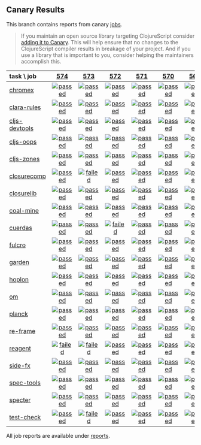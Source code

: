 ## Canary Results

This branch contains reports from canary [jobs](https://github.com/cljs-oss/canary/tree/jobs).

> If you maintain an open source library targeting ClojureScript consider [adding it to Canary](https://github.com/cljs-oss/canary/tree/master#how-to-participate). This will help ensure that no changes to the ClojureScript compiler results in breakage of your project. And if you use a library that is important to you, consider helping the maintainers accomplish this.

[//]: # (begin_overview_table)

| task \ job | <a href="reports/2018/09/14/job-000574-1.10.421-71f5771" title="job #574 finished on 2018-09-14">574</a> | <a href="reports/2018/09/14/job-000573-1.10.421-71f5771" title="job #573 finished on 2018-09-14">573</a> | <a href="reports/2018/09/14/job-000572-1.10.416-9e1ff22" title="job #572 finished on 2018-09-14">572</a> | <a href="reports/2018/09/13/job-000571-1.10.416-9e1ff22" title="job #571 finished on 2018-09-13">571</a> | <a href="reports/2018/09/12/job-000570-1.10.416-9e1ff22" title="job #570 finished on 2018-09-12">570</a> | <a href="reports/2018/09/11/job-000569-1.10.416-9e1ff22" title="job #569 finished on 2018-09-11">569</a> | <a href="reports/2018/09/10/job-000568-1.10.416-9e1ff22" title="job #568 finished on 2018-09-10">568</a> | <a href="reports/2018/09/10/job-000567-1.10.416-9e1ff22" title="job #567 finished on 2018-09-10">567</a> | <a href="reports/2018/09/09/job-000566-1.10.416-9e1ff22" title="job #566 finished on 2018-09-09">566</a> | <a href="reports/2018/09/08/job-000565-1.10.415-fc66a5a" title="job #565 finished on 2018-09-08">565</a> |
| :--- | :---: | :---: | :---: | :---: | :---: | :---: | :---: | :---: | :---: | :---: |
| [chromex](https://github.com/binaryage/chromex) | <a href="reports/2018/09/14/job-000574-1.10.421-71f5771#-chromex"><img title="passed" src="http://box.binaryage.com/s-passed.svg"><a> | <a href="reports/2018/09/14/job-000573-1.10.421-71f5771#-chromex"><img title="passed" src="http://box.binaryage.com/s-passed.svg"><a> | <a href="reports/2018/09/14/job-000572-1.10.416-9e1ff22#-chromex"><img title="passed" src="http://box.binaryage.com/s-passed.svg"><a> | <a href="reports/2018/09/13/job-000571-1.10.416-9e1ff22#-chromex"><img title="passed" src="http://box.binaryage.com/s-passed.svg"><a> | <a href="reports/2018/09/12/job-000570-1.10.416-9e1ff22#-chromex"><img title="passed" src="http://box.binaryage.com/s-passed.svg"><a> | <a href="reports/2018/09/11/job-000569-1.10.416-9e1ff22#-chromex"><img title="passed" src="http://box.binaryage.com/s-passed.svg"><a> | <a href="reports/2018/09/10/job-000568-1.10.416-9e1ff22#-chromex"><img title="passed" src="http://box.binaryage.com/s-passed.svg"><a> | <a href="reports/2018/09/10/job-000567-1.10.416-9e1ff22#-chromex"><img title="passed" src="http://box.binaryage.com/s-passed.svg"><a> | <a href="reports/2018/09/09/job-000566-1.10.416-9e1ff22#-chromex"><img title="passed" src="http://box.binaryage.com/s-passed.svg"><a> | <a href="reports/2018/09/08/job-000565-1.10.415-fc66a5a#-chromex"><img title="passed" src="http://box.binaryage.com/s-passed.svg"><a> |
| [clara-rules](https://github.com/cerner/clara-rules) | <a href="reports/2018/09/14/job-000574-1.10.421-71f5771#-clara-rules"><img title="passed" src="http://box.binaryage.com/s-passed.svg"><a> | <a href="reports/2018/09/14/job-000573-1.10.421-71f5771#-clara-rules"><img title="passed" src="http://box.binaryage.com/s-passed.svg"><a> | <a href="reports/2018/09/14/job-000572-1.10.416-9e1ff22#-clara-rules"><img title="passed" src="http://box.binaryage.com/s-passed.svg"><a> | <a href="reports/2018/09/13/job-000571-1.10.416-9e1ff22#-clara-rules"><img title="passed" src="http://box.binaryage.com/s-passed.svg"><a> | <a href="reports/2018/09/12/job-000570-1.10.416-9e1ff22#-clara-rules"><img title="passed" src="http://box.binaryage.com/s-passed.svg"><a> | <a href="reports/2018/09/11/job-000569-1.10.416-9e1ff22#-clara-rules"><img title="passed" src="http://box.binaryage.com/s-passed.svg"><a> | <a href="reports/2018/09/10/job-000568-1.10.416-9e1ff22#-clara-rules"><img title="passed" src="http://box.binaryage.com/s-passed.svg"><a> | <a href="reports/2018/09/10/job-000567-1.10.416-9e1ff22#-clara-rules"><img title="passed" src="http://box.binaryage.com/s-passed.svg"><a> | <a href="reports/2018/09/09/job-000566-1.10.416-9e1ff22#-clara-rules"><img title="passed" src="http://box.binaryage.com/s-passed.svg"><a> | <a href="reports/2018/09/08/job-000565-1.10.415-fc66a5a#-clara-rules"><img title="passed" src="http://box.binaryage.com/s-passed.svg"><a> |
| [cljs-devtools](https://github.com/binaryage/cljs-devtools) | <a href="reports/2018/09/14/job-000574-1.10.421-71f5771#-cljs-devtools"><img title="passed" src="http://box.binaryage.com/s-passed.svg"><a> | <a href="reports/2018/09/14/job-000573-1.10.421-71f5771#-cljs-devtools"><img title="passed" src="http://box.binaryage.com/s-passed.svg"><a> | <a href="reports/2018/09/14/job-000572-1.10.416-9e1ff22#-cljs-devtools"><img title="passed" src="http://box.binaryage.com/s-passed.svg"><a> | <a href="reports/2018/09/13/job-000571-1.10.416-9e1ff22#-cljs-devtools"><img title="passed" src="http://box.binaryage.com/s-passed.svg"><a> | <a href="reports/2018/09/12/job-000570-1.10.416-9e1ff22#-cljs-devtools"><img title="passed" src="http://box.binaryage.com/s-passed.svg"><a> | <a href="reports/2018/09/11/job-000569-1.10.416-9e1ff22#-cljs-devtools"><img title="passed" src="http://box.binaryage.com/s-passed.svg"><a> | <a href="reports/2018/09/10/job-000568-1.10.416-9e1ff22#-cljs-devtools"><img title="passed" src="http://box.binaryage.com/s-passed.svg"><a> | <a href="reports/2018/09/10/job-000567-1.10.416-9e1ff22#-cljs-devtools"><img title="passed" src="http://box.binaryage.com/s-passed.svg"><a> | <a href="reports/2018/09/09/job-000566-1.10.416-9e1ff22#-cljs-devtools"><img title="passed" src="http://box.binaryage.com/s-passed.svg"><a> | <a href="reports/2018/09/08/job-000565-1.10.415-fc66a5a#-cljs-devtools"><img title="passed" src="http://box.binaryage.com/s-passed.svg"><a> |
| [cljs-oops](https://github.com/binaryage/cljs-oops) | <a href="reports/2018/09/14/job-000574-1.10.421-71f5771#-cljs-oops"><img title="passed" src="http://box.binaryage.com/s-passed.svg"><a> | <a href="reports/2018/09/14/job-000573-1.10.421-71f5771#-cljs-oops"><img title="passed" src="http://box.binaryage.com/s-passed.svg"><a> | <a href="reports/2018/09/14/job-000572-1.10.416-9e1ff22#-cljs-oops"><img title="passed" src="http://box.binaryage.com/s-passed.svg"><a> | <a href="reports/2018/09/13/job-000571-1.10.416-9e1ff22#-cljs-oops"><img title="passed" src="http://box.binaryage.com/s-passed.svg"><a> | <a href="reports/2018/09/12/job-000570-1.10.416-9e1ff22#-cljs-oops"><img title="passed" src="http://box.binaryage.com/s-passed.svg"><a> | <a href="reports/2018/09/11/job-000569-1.10.416-9e1ff22#-cljs-oops"><img title="passed" src="http://box.binaryage.com/s-passed.svg"><a> | <a href="reports/2018/09/10/job-000568-1.10.416-9e1ff22#-cljs-oops"><img title="passed" src="http://box.binaryage.com/s-passed.svg"><a> | <a href="reports/2018/09/10/job-000567-1.10.416-9e1ff22#-cljs-oops"><img title="passed" src="http://box.binaryage.com/s-passed.svg"><a> | <a href="reports/2018/09/09/job-000566-1.10.416-9e1ff22#-cljs-oops"><img title="passed" src="http://box.binaryage.com/s-passed.svg"><a> | <a href="reports/2018/09/08/job-000565-1.10.415-fc66a5a#-cljs-oops"><img title="passed" src="http://box.binaryage.com/s-passed.svg"><a> |
| [cljs-zones](https://github.com/binaryage/cljs-zones) | <a href="reports/2018/09/14/job-000574-1.10.421-71f5771#-cljs-zones"><img title="passed" src="http://box.binaryage.com/s-passed.svg"><a> | <a href="reports/2018/09/14/job-000573-1.10.421-71f5771#-cljs-zones"><img title="passed" src="http://box.binaryage.com/s-passed.svg"><a> | <a href="reports/2018/09/14/job-000572-1.10.416-9e1ff22#-cljs-zones"><img title="passed" src="http://box.binaryage.com/s-passed.svg"><a> | <a href="reports/2018/09/13/job-000571-1.10.416-9e1ff22#-cljs-zones"><img title="passed" src="http://box.binaryage.com/s-passed.svg"><a> | <a href="reports/2018/09/12/job-000570-1.10.416-9e1ff22#-cljs-zones"><img title="passed" src="http://box.binaryage.com/s-passed.svg"><a> | <a href="reports/2018/09/11/job-000569-1.10.416-9e1ff22#-cljs-zones"><img title="passed" src="http://box.binaryage.com/s-passed.svg"><a> | <a href="reports/2018/09/10/job-000568-1.10.416-9e1ff22#-cljs-zones"><img title="passed" src="http://box.binaryage.com/s-passed.svg"><a> | <a href="reports/2018/09/10/job-000567-1.10.416-9e1ff22#-cljs-zones"><img title="passed" src="http://box.binaryage.com/s-passed.svg"><a> | <a href="reports/2018/09/09/job-000566-1.10.416-9e1ff22#-cljs-zones"><img title="passed" src="http://box.binaryage.com/s-passed.svg"><a> | <a href="reports/2018/09/08/job-000565-1.10.415-fc66a5a#-cljs-zones"><img title="passed" src="http://box.binaryage.com/s-passed.svg"><a> |
| [closurecomp](https://github.com/mfikes/closurecomp) | <a href="reports/2018/09/14/job-000574-1.10.421-71f5771#-closurecomp"><img title="passed" src="http://box.binaryage.com/s-passed.svg"><a> | <a href="reports/2018/09/14/job-000573-1.10.421-71f5771#-closurecomp"><img title="failed" src="http://box.binaryage.com/s-failed.svg"><a> | <a href="reports/2018/09/14/job-000572-1.10.416-9e1ff22#-closurecomp"><img title="passed" src="http://box.binaryage.com/s-passed.svg"><a> | <a href="reports/2018/09/13/job-000571-1.10.416-9e1ff22#-closurecomp"><img title="passed" src="http://box.binaryage.com/s-passed.svg"><a> | <a href="reports/2018/09/12/job-000570-1.10.416-9e1ff22#-closurecomp"><img title="passed" src="http://box.binaryage.com/s-passed.svg"><a> | <a href="reports/2018/09/11/job-000569-1.10.416-9e1ff22#-closurecomp"><img title="passed" src="http://box.binaryage.com/s-passed.svg"><a> | <a href="reports/2018/09/10/job-000568-1.10.416-9e1ff22#-closurecomp"><img title="passed" src="http://box.binaryage.com/s-passed.svg"><a> | <a href="reports/2018/09/10/job-000567-1.10.416-9e1ff22#-closurecomp"><img title="passed" src="http://box.binaryage.com/s-passed.svg"><a> | <a href="reports/2018/09/09/job-000566-1.10.416-9e1ff22#-closurecomp"><img title="passed" src="http://box.binaryage.com/s-passed.svg"><a> | <a href="reports/2018/09/08/job-000565-1.10.415-fc66a5a#-closurecomp"><img title="passed" src="http://box.binaryage.com/s-passed.svg"><a> |
| [closurelib](https://github.com/mfikes/closurelib) | <a href="reports/2018/09/14/job-000574-1.10.421-71f5771#-closurelib"><img title="passed" src="http://box.binaryage.com/s-passed.svg"><a> | <a href="reports/2018/09/14/job-000573-1.10.421-71f5771#-closurelib"><img title="passed" src="http://box.binaryage.com/s-passed.svg"><a> | <a href="reports/2018/09/14/job-000572-1.10.416-9e1ff22#-closurelib"><img title="passed" src="http://box.binaryage.com/s-passed.svg"><a> | <a href="reports/2018/09/13/job-000571-1.10.416-9e1ff22#-closurelib"><img title="passed" src="http://box.binaryage.com/s-passed.svg"><a> | <a href="reports/2018/09/12/job-000570-1.10.416-9e1ff22#-closurelib"><img title="passed" src="http://box.binaryage.com/s-passed.svg"><a> | <a href="reports/2018/09/11/job-000569-1.10.416-9e1ff22#-closurelib"><img title="passed" src="http://box.binaryage.com/s-passed.svg"><a> | <a href="reports/2018/09/10/job-000568-1.10.416-9e1ff22#-closurelib"><img title="passed" src="http://box.binaryage.com/s-passed.svg"><a> | <a href="reports/2018/09/10/job-000567-1.10.416-9e1ff22#-closurelib"><img title="passed" src="http://box.binaryage.com/s-passed.svg"><a> | <a href="reports/2018/09/09/job-000566-1.10.416-9e1ff22#-closurelib"><img title="passed" src="http://box.binaryage.com/s-passed.svg"><a> | <a href="reports/2018/09/08/job-000565-1.10.415-fc66a5a#-closurelib"><img title="passed" src="http://box.binaryage.com/s-passed.svg"><a> |
| [coal-mine](https://github.com/mfikes/coal-mine) | <a href="reports/2018/09/14/job-000574-1.10.421-71f5771#-coal-mine"><img title="passed" src="http://box.binaryage.com/s-passed.svg"><a> | <a href="reports/2018/09/14/job-000573-1.10.421-71f5771#-coal-mine"><img title="passed" src="http://box.binaryage.com/s-passed.svg"><a> | <a href="reports/2018/09/14/job-000572-1.10.416-9e1ff22#-coal-mine"><img title="passed" src="http://box.binaryage.com/s-passed.svg"><a> | <a href="reports/2018/09/13/job-000571-1.10.416-9e1ff22#-coal-mine"><img title="passed" src="http://box.binaryage.com/s-passed.svg"><a> | <a href="reports/2018/09/12/job-000570-1.10.416-9e1ff22#-coal-mine"><img title="passed" src="http://box.binaryage.com/s-passed.svg"><a> | <a href="reports/2018/09/11/job-000569-1.10.416-9e1ff22#-coal-mine"><img title="passed" src="http://box.binaryage.com/s-passed.svg"><a> | <a href="reports/2018/09/10/job-000568-1.10.416-9e1ff22#-coal-mine"><img title="passed" src="http://box.binaryage.com/s-passed.svg"><a> | <a href="reports/2018/09/10/job-000567-1.10.416-9e1ff22#-coal-mine"><img title="passed" src="http://box.binaryage.com/s-passed.svg"><a> | <a href="reports/2018/09/09/job-000566-1.10.416-9e1ff22#-coal-mine"><img title="passed" src="http://box.binaryage.com/s-passed.svg"><a> | <a href="reports/2018/09/08/job-000565-1.10.415-fc66a5a#-coal-mine"><img title="passed" src="http://box.binaryage.com/s-passed.svg"><a> |
| [cuerdas](https://github.com/funcool/cuerdas) | <a href="reports/2018/09/14/job-000574-1.10.421-71f5771#-cuerdas"><img title="passed" src="http://box.binaryage.com/s-passed.svg"><a> | <a href="reports/2018/09/14/job-000573-1.10.421-71f5771#-cuerdas"><img title="passed" src="http://box.binaryage.com/s-passed.svg"><a> | <a href="reports/2018/09/14/job-000572-1.10.416-9e1ff22#-cuerdas"><img title="failed" src="http://box.binaryage.com/s-failed.svg"><a> | <a href="reports/2018/09/13/job-000571-1.10.416-9e1ff22#-cuerdas"><img title="passed" src="http://box.binaryage.com/s-passed.svg"><a> | <a href="reports/2018/09/12/job-000570-1.10.416-9e1ff22#-cuerdas"><img title="passed" src="http://box.binaryage.com/s-passed.svg"><a> | <a href="reports/2018/09/11/job-000569-1.10.416-9e1ff22#-cuerdas"><img title="passed" src="http://box.binaryage.com/s-passed.svg"><a> | <a href="reports/2018/09/10/job-000568-1.10.416-9e1ff22#-cuerdas"><img title="passed" src="http://box.binaryage.com/s-passed.svg"><a> | <a href="reports/2018/09/10/job-000567-1.10.416-9e1ff22#-cuerdas"><img title="passed" src="http://box.binaryage.com/s-passed.svg"><a> | <a href="reports/2018/09/09/job-000566-1.10.416-9e1ff22#-cuerdas"><img title="passed" src="http://box.binaryage.com/s-passed.svg"><a> | <a href="reports/2018/09/08/job-000565-1.10.415-fc66a5a#-cuerdas"><img title="passed" src="http://box.binaryage.com/s-passed.svg"><a> |
| [fulcro](https://github.com/fulcrologic/fulcro) | <a href="reports/2018/09/14/job-000574-1.10.421-71f5771#-fulcro"><img title="passed" src="http://box.binaryage.com/s-passed.svg"><a> | <a href="reports/2018/09/14/job-000573-1.10.421-71f5771#-fulcro"><img title="passed" src="http://box.binaryage.com/s-passed.svg"><a> | <a href="reports/2018/09/14/job-000572-1.10.416-9e1ff22#-fulcro"><img title="passed" src="http://box.binaryage.com/s-passed.svg"><a> | <a href="reports/2018/09/13/job-000571-1.10.416-9e1ff22#-fulcro"><img title="passed" src="http://box.binaryage.com/s-passed.svg"><a> | <a href="reports/2018/09/12/job-000570-1.10.416-9e1ff22#-fulcro"><img title="passed" src="http://box.binaryage.com/s-passed.svg"><a> | <a href="reports/2018/09/11/job-000569-1.10.416-9e1ff22#-fulcro"><img title="passed" src="http://box.binaryage.com/s-passed.svg"><a> | <a href="reports/2018/09/10/job-000568-1.10.416-9e1ff22#-fulcro"><img title="passed" src="http://box.binaryage.com/s-passed.svg"><a> | <a href="reports/2018/09/10/job-000567-1.10.416-9e1ff22#-fulcro"><img title="passed" src="http://box.binaryage.com/s-passed.svg"><a> | <a href="reports/2018/09/09/job-000566-1.10.416-9e1ff22#-fulcro"><img title="passed" src="http://box.binaryage.com/s-passed.svg"><a> | <a href="reports/2018/09/08/job-000565-1.10.415-fc66a5a#-fulcro"><img title="passed" src="http://box.binaryage.com/s-passed.svg"><a> |
| [garden](https://github.com/noprompt/garden) | <a href="reports/2018/09/14/job-000574-1.10.421-71f5771#-garden"><img title="passed" src="http://box.binaryage.com/s-passed.svg"><a> | <a href="reports/2018/09/14/job-000573-1.10.421-71f5771#-garden"><img title="passed" src="http://box.binaryage.com/s-passed.svg"><a> | <a href="reports/2018/09/14/job-000572-1.10.416-9e1ff22#-garden"><img title="passed" src="http://box.binaryage.com/s-passed.svg"><a> | <a href="reports/2018/09/13/job-000571-1.10.416-9e1ff22#-garden"><img title="passed" src="http://box.binaryage.com/s-passed.svg"><a> | <a href="reports/2018/09/12/job-000570-1.10.416-9e1ff22#-garden"><img title="passed" src="http://box.binaryage.com/s-passed.svg"><a> | <a href="reports/2018/09/11/job-000569-1.10.416-9e1ff22#-garden"><img title="passed" src="http://box.binaryage.com/s-passed.svg"><a> | <a href="reports/2018/09/10/job-000568-1.10.416-9e1ff22#-garden"><img title="passed" src="http://box.binaryage.com/s-passed.svg"><a> | <a href="reports/2018/09/10/job-000567-1.10.416-9e1ff22#-garden"><img title="passed" src="http://box.binaryage.com/s-passed.svg"><a> | <a href="reports/2018/09/09/job-000566-1.10.416-9e1ff22#-garden"><img title="passed" src="http://box.binaryage.com/s-passed.svg"><a> | <a href="reports/2018/09/08/job-000565-1.10.415-fc66a5a#-garden"><img title="passed" src="http://box.binaryage.com/s-passed.svg"><a> |
| [hoplon](https://github.com/hoplon/hoplon) | <a href="reports/2018/09/14/job-000574-1.10.421-71f5771#-hoplon"><img title="passed" src="http://box.binaryage.com/s-passed.svg"><a> | <a href="reports/2018/09/14/job-000573-1.10.421-71f5771#-hoplon"><img title="passed" src="http://box.binaryage.com/s-passed.svg"><a> | <a href="reports/2018/09/14/job-000572-1.10.416-9e1ff22#-hoplon"><img title="passed" src="http://box.binaryage.com/s-passed.svg"><a> | <a href="reports/2018/09/13/job-000571-1.10.416-9e1ff22#-hoplon"><img title="passed" src="http://box.binaryage.com/s-passed.svg"><a> | <a href="reports/2018/09/12/job-000570-1.10.416-9e1ff22#-hoplon"><img title="passed" src="http://box.binaryage.com/s-passed.svg"><a> | <a href="reports/2018/09/11/job-000569-1.10.416-9e1ff22#-hoplon"><img title="passed" src="http://box.binaryage.com/s-passed.svg"><a> | <a href="reports/2018/09/10/job-000568-1.10.416-9e1ff22#-hoplon"><img title="passed" src="http://box.binaryage.com/s-passed.svg"><a> | <a href="reports/2018/09/10/job-000567-1.10.416-9e1ff22#-hoplon"><img title="passed" src="http://box.binaryage.com/s-passed.svg"><a> | <a href="reports/2018/09/09/job-000566-1.10.416-9e1ff22#-hoplon"><img title="passed" src="http://box.binaryage.com/s-passed.svg"><a> | <a href="reports/2018/09/08/job-000565-1.10.415-fc66a5a#-hoplon"><img title="passed" src="http://box.binaryage.com/s-passed.svg"><a> |
| [om](https://github.com/omcljs/om) | <a href="reports/2018/09/14/job-000574-1.10.421-71f5771#-om"><img title="passed" src="http://box.binaryage.com/s-passed.svg"><a> | <a href="reports/2018/09/14/job-000573-1.10.421-71f5771#-om"><img title="passed" src="http://box.binaryage.com/s-passed.svg"><a> | <a href="reports/2018/09/14/job-000572-1.10.416-9e1ff22#-om"><img title="passed" src="http://box.binaryage.com/s-passed.svg"><a> | <a href="reports/2018/09/13/job-000571-1.10.416-9e1ff22#-om"><img title="passed" src="http://box.binaryage.com/s-passed.svg"><a> | <a href="reports/2018/09/12/job-000570-1.10.416-9e1ff22#-om"><img title="passed" src="http://box.binaryage.com/s-passed.svg"><a> | <a href="reports/2018/09/11/job-000569-1.10.416-9e1ff22#-om"><img title="passed" src="http://box.binaryage.com/s-passed.svg"><a> | <a href="reports/2018/09/10/job-000568-1.10.416-9e1ff22#-om"><img title="passed" src="http://box.binaryage.com/s-passed.svg"><a> | <a href="reports/2018/09/10/job-000567-1.10.416-9e1ff22#-om"><img title="failed" src="http://box.binaryage.com/s-failed.svg"><a> | <a href="reports/2018/09/09/job-000566-1.10.416-9e1ff22#-om"><img title="passed" src="http://box.binaryage.com/s-passed.svg"><a> | <a href="reports/2018/09/08/job-000565-1.10.415-fc66a5a#-om"><img title="passed" src="http://box.binaryage.com/s-passed.svg"><a> |
| [planck](https://github.com/planck-repl/planck) | <a href="reports/2018/09/14/job-000574-1.10.421-71f5771#-planck"><img title="passed" src="http://box.binaryage.com/s-passed.svg"><a> | <a href="reports/2018/09/14/job-000573-1.10.421-71f5771#-planck"><img title="passed" src="http://box.binaryage.com/s-passed.svg"><a> | <a href="reports/2018/09/14/job-000572-1.10.416-9e1ff22#-planck"><img title="passed" src="http://box.binaryage.com/s-passed.svg"><a> | <a href="reports/2018/09/13/job-000571-1.10.416-9e1ff22#-planck"><img title="passed" src="http://box.binaryage.com/s-passed.svg"><a> | <a href="reports/2018/09/12/job-000570-1.10.416-9e1ff22#-planck"><img title="passed" src="http://box.binaryage.com/s-passed.svg"><a> | <a href="reports/2018/09/11/job-000569-1.10.416-9e1ff22#-planck"><img title="passed" src="http://box.binaryage.com/s-passed.svg"><a> | <a href="reports/2018/09/10/job-000568-1.10.416-9e1ff22#-planck"><img title="passed" src="http://box.binaryage.com/s-passed.svg"><a> | <a href="reports/2018/09/10/job-000567-1.10.416-9e1ff22#-planck"><img title="passed" src="http://box.binaryage.com/s-passed.svg"><a> | <a href="reports/2018/09/09/job-000566-1.10.416-9e1ff22#-planck"><img title="passed" src="http://box.binaryage.com/s-passed.svg"><a> | <a href="reports/2018/09/08/job-000565-1.10.415-fc66a5a#-planck"><img title="passed" src="http://box.binaryage.com/s-passed.svg"><a> |
| [re-frame](https://github.com/Day8/re-frame) | <a href="reports/2018/09/14/job-000574-1.10.421-71f5771#-re-frame"><img title="passed" src="http://box.binaryage.com/s-passed.svg"><a> | <a href="reports/2018/09/14/job-000573-1.10.421-71f5771#-re-frame"><img title="passed" src="http://box.binaryage.com/s-passed.svg"><a> | <a href="reports/2018/09/14/job-000572-1.10.416-9e1ff22#-re-frame"><img title="passed" src="http://box.binaryage.com/s-passed.svg"><a> | <a href="reports/2018/09/13/job-000571-1.10.416-9e1ff22#-re-frame"><img title="passed" src="http://box.binaryage.com/s-passed.svg"><a> | <a href="reports/2018/09/12/job-000570-1.10.416-9e1ff22#-re-frame"><img title="passed" src="http://box.binaryage.com/s-passed.svg"><a> | <a href="reports/2018/09/11/job-000569-1.10.416-9e1ff22#-re-frame"><img title="passed" src="http://box.binaryage.com/s-passed.svg"><a> | <a href="reports/2018/09/10/job-000568-1.10.416-9e1ff22#-re-frame"><img title="passed" src="http://box.binaryage.com/s-passed.svg"><a> | <a href="reports/2018/09/10/job-000567-1.10.416-9e1ff22#-re-frame"><img title="passed" src="http://box.binaryage.com/s-passed.svg"><a> | <a href="reports/2018/09/09/job-000566-1.10.416-9e1ff22#-re-frame"><img title="passed" src="http://box.binaryage.com/s-passed.svg"><a> | <a href="reports/2018/09/08/job-000565-1.10.415-fc66a5a#-re-frame"><img title="passed" src="http://box.binaryage.com/s-passed.svg"><a> |
| [reagent](https://github.com/reagent-project/reagent) | <a href="reports/2018/09/14/job-000574-1.10.421-71f5771#-reagent"><img title="failed" src="http://box.binaryage.com/s-failed.svg"><a> | <a href="reports/2018/09/14/job-000573-1.10.421-71f5771#-reagent"><img title="failed" src="http://box.binaryage.com/s-failed.svg"><a> | <a href="reports/2018/09/14/job-000572-1.10.416-9e1ff22#-reagent"><img title="passed" src="http://box.binaryage.com/s-passed.svg"><a> | <a href="reports/2018/09/13/job-000571-1.10.416-9e1ff22#-reagent"><img title="passed" src="http://box.binaryage.com/s-passed.svg"><a> | <a href="reports/2018/09/12/job-000570-1.10.416-9e1ff22#-reagent"><img title="passed" src="http://box.binaryage.com/s-passed.svg"><a> | <a href="reports/2018/09/11/job-000569-1.10.416-9e1ff22#-reagent"><img title="passed" src="http://box.binaryage.com/s-passed.svg"><a> | <a href="reports/2018/09/10/job-000568-1.10.416-9e1ff22#-reagent"><img title="passed" src="http://box.binaryage.com/s-passed.svg"><a> | <a href="reports/2018/09/10/job-000567-1.10.416-9e1ff22#-reagent"><img title="passed" src="http://box.binaryage.com/s-passed.svg"><a> | <a href="reports/2018/09/09/job-000566-1.10.416-9e1ff22#-reagent"><img title="passed" src="http://box.binaryage.com/s-passed.svg"><a> | <a href="reports/2018/09/08/job-000565-1.10.415-fc66a5a#-reagent"><img title="passed" src="http://box.binaryage.com/s-passed.svg"><a> |
| [side-fx](https://github.com/cljsrn/side-fx) | <a href="reports/2018/09/14/job-000574-1.10.421-71f5771#-side-fx"><img title="passed" src="http://box.binaryage.com/s-passed.svg"><a> | <a href="reports/2018/09/14/job-000573-1.10.421-71f5771#-side-fx"><img title="passed" src="http://box.binaryage.com/s-passed.svg"><a> | <a href="reports/2018/09/14/job-000572-1.10.416-9e1ff22#-side-fx"><img title="passed" src="http://box.binaryage.com/s-passed.svg"><a> | <a href="reports/2018/09/13/job-000571-1.10.416-9e1ff22#-side-fx"><img title="passed" src="http://box.binaryage.com/s-passed.svg"><a> | <a href="reports/2018/09/12/job-000570-1.10.416-9e1ff22#-side-fx"><img title="passed" src="http://box.binaryage.com/s-passed.svg"><a> | <a href="reports/2018/09/11/job-000569-1.10.416-9e1ff22#-side-fx"><img title="passed" src="http://box.binaryage.com/s-passed.svg"><a> | <a href="reports/2018/09/10/job-000568-1.10.416-9e1ff22#-side-fx"><img title="passed" src="http://box.binaryage.com/s-passed.svg"><a> | <a href="reports/2018/09/10/job-000567-1.10.416-9e1ff22#-side-fx"><img title="passed" src="http://box.binaryage.com/s-passed.svg"><a> | <a href="reports/2018/09/09/job-000566-1.10.416-9e1ff22#-side-fx"><img title="passed" src="http://box.binaryage.com/s-passed.svg"><a> | <a href="reports/2018/09/08/job-000565-1.10.415-fc66a5a#-side-fx"><img title="passed" src="http://box.binaryage.com/s-passed.svg"><a> |
| [spec-tools](https://github.com/metosin/spec-tools) | <a href="reports/2018/09/14/job-000574-1.10.421-71f5771#-spec-tools"><img title="passed" src="http://box.binaryage.com/s-passed.svg"><a> | <a href="reports/2018/09/14/job-000573-1.10.421-71f5771#-spec-tools"><img title="passed" src="http://box.binaryage.com/s-passed.svg"><a> | <a href="reports/2018/09/14/job-000572-1.10.416-9e1ff22#-spec-tools"><img title="passed" src="http://box.binaryage.com/s-passed.svg"><a> | <a href="reports/2018/09/13/job-000571-1.10.416-9e1ff22#-spec-tools"><img title="passed" src="http://box.binaryage.com/s-passed.svg"><a> | <a href="reports/2018/09/12/job-000570-1.10.416-9e1ff22#-spec-tools"><img title="passed" src="http://box.binaryage.com/s-passed.svg"><a> | <a href="reports/2018/09/11/job-000569-1.10.416-9e1ff22#-spec-tools"><img title="passed" src="http://box.binaryage.com/s-passed.svg"><a> | <a href="reports/2018/09/10/job-000568-1.10.416-9e1ff22#-spec-tools"><img title="passed" src="http://box.binaryage.com/s-passed.svg"><a> | <a href="reports/2018/09/10/job-000567-1.10.416-9e1ff22#-spec-tools"><img title="passed" src="http://box.binaryage.com/s-passed.svg"><a> | <a href="reports/2018/09/09/job-000566-1.10.416-9e1ff22#-spec-tools"><img title="passed" src="http://box.binaryage.com/s-passed.svg"><a> | <a href="reports/2018/09/08/job-000565-1.10.415-fc66a5a#-spec-tools"><img title="passed" src="http://box.binaryage.com/s-passed.svg"><a> |
| [specter](https://github.com/nathanmarz/specter) | <a href="reports/2018/09/14/job-000574-1.10.421-71f5771#-specter"><img title="passed" src="http://box.binaryage.com/s-passed.svg"><a> | <a href="reports/2018/09/14/job-000573-1.10.421-71f5771#-specter"><img title="passed" src="http://box.binaryage.com/s-passed.svg"><a> | <a href="reports/2018/09/14/job-000572-1.10.416-9e1ff22#-specter"><img title="passed" src="http://box.binaryage.com/s-passed.svg"><a> | <a href="reports/2018/09/13/job-000571-1.10.416-9e1ff22#-specter"><img title="passed" src="http://box.binaryage.com/s-passed.svg"><a> | <a href="reports/2018/09/12/job-000570-1.10.416-9e1ff22#-specter"><img title="passed" src="http://box.binaryage.com/s-passed.svg"><a> | <a href="reports/2018/09/11/job-000569-1.10.416-9e1ff22#-specter"><img title="passed" src="http://box.binaryage.com/s-passed.svg"><a> | <a href="reports/2018/09/10/job-000568-1.10.416-9e1ff22#-specter"><img title="passed" src="http://box.binaryage.com/s-passed.svg"><a> | <a href="reports/2018/09/10/job-000567-1.10.416-9e1ff22#-specter"><img title="passed" src="http://box.binaryage.com/s-passed.svg"><a> | <a href="reports/2018/09/09/job-000566-1.10.416-9e1ff22#-specter"><img title="passed" src="http://box.binaryage.com/s-passed.svg"><a> | <a href="reports/2018/09/08/job-000565-1.10.415-fc66a5a#-specter"><img title="passed" src="http://box.binaryage.com/s-passed.svg"><a> |
| [test-check](https://github.com/clojure/test.check) | <a href="reports/2018/09/14/job-000574-1.10.421-71f5771#-test-check"><img title="passed" src="http://box.binaryage.com/s-passed.svg"><a> | <a href="reports/2018/09/14/job-000573-1.10.421-71f5771#-test-check"><img title="failed" src="http://box.binaryage.com/s-failed.svg"><a> | <a href="reports/2018/09/14/job-000572-1.10.416-9e1ff22#-test-check"><img title="passed" src="http://box.binaryage.com/s-passed.svg"><a> | <a href="reports/2018/09/13/job-000571-1.10.416-9e1ff22#-test-check"><img title="passed" src="http://box.binaryage.com/s-passed.svg"><a> | <a href="reports/2018/09/12/job-000570-1.10.416-9e1ff22#-test-check"><img title="passed" src="http://box.binaryage.com/s-passed.svg"><a> | <a href="reports/2018/09/11/job-000569-1.10.416-9e1ff22#-test-check"><img title="passed" src="http://box.binaryage.com/s-passed.svg"><a> | <a href="reports/2018/09/10/job-000568-1.10.416-9e1ff22#-test-check"><img title="passed" src="http://box.binaryage.com/s-passed.svg"><a> | <a href="reports/2018/09/10/job-000567-1.10.416-9e1ff22#-test-check"><img title="passed" src="http://box.binaryage.com/s-passed.svg"><a> | <a href="reports/2018/09/09/job-000566-1.10.416-9e1ff22#-test-check"><img title="passed" src="http://box.binaryage.com/s-passed.svg"><a> | <a href="reports/2018/09/08/job-000565-1.10.415-fc66a5a#-test-check"><img title="passed" src="http://box.binaryage.com/s-passed.svg"><a> |

[//]: # (end_overview_table)

All job reports are available under [reports](reports).
